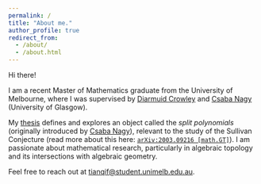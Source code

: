 ```yaml
---
permalink: /
title: "About me."
author_profile: true
redirect_from:
  - /about/
  - /about.html
---
```


Hi there!

I am a recent Master of Mathematics graduate from the University of Melbourne,
where I was supervised by [Diarmuid Crowley][crowley] and [Csaba Nagy][nagy] (University of Glasgow).

My [thesis][thesis] defines and explores an object called the *split polynomials* (originally introduced by [Csaba Nagy][nagy]),
relevant to the study of the Sullivan Conjecture (read more about this here: [`arXiv:2003.09216 [math.GT]`][crowley20]).
I am passionate about mathematical research, particularly in algebraic topology and its intersections with algebraic geometry.

Feel free to reach out at [tianqif@student.unimelb.edu.au][email].

[crowley]: https://www.dcrowley.net/
[nagy]: https://www.maths.gla.ac.uk/~cnagy/
[email]: mailto:tianqif@student.unimelb.edu.au
[thesis]: /files/thesis.pdf
[cv]: /files/cv.pdf
[crowley20]: https://doi.org/10.48550/arXiv.2003.09216